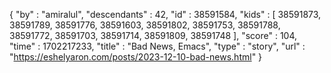 {
  "by" : "amiralul",
  "descendants" : 42,
  "id" : 38591584,
  "kids" : [ 38591873, 38591789, 38591776, 38591603, 38591802, 38591753, 38591788, 38591772, 38591703, 38591714, 38591809, 38591748 ],
  "score" : 104,
  "time" : 1702217233,
  "title" : "Bad News, Emacs",
  "type" : "story",
  "url" : "https://eshelyaron.com/posts/2023-12-10-bad-news.html"
}
